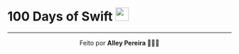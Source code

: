 # 100 Days of Swift <img src="https://uxwing.com/wp-content/themes/uxwing/download/07-design-and-development/swift-programming-language.png" width= "30px">



---

<p align="center">Feito por <strong>Alley Pereira  👩🏻‍💻 </p>   <p align="right">

